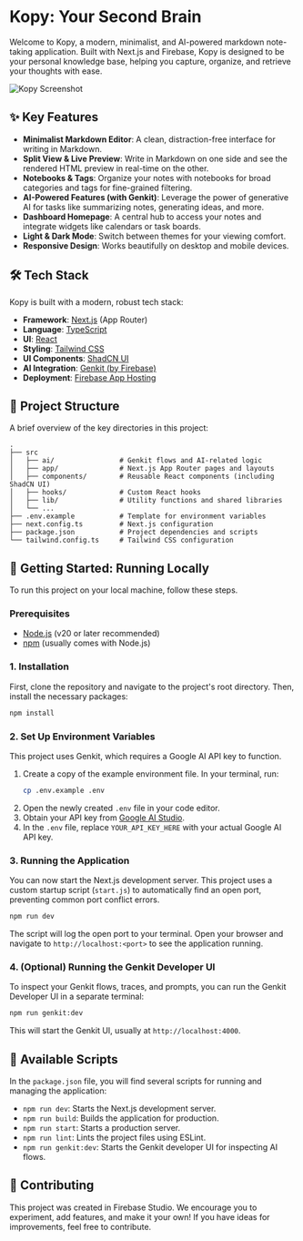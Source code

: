 # Kopy: Your Second Brain

Welcome to Kopy, a modern, minimalist, and AI-powered markdown note-taking application. Built with Next.js and Firebase, Kopy is designed to be your personal knowledge base, helping you capture, organize, and retrieve your thoughts with ease.

![Kopy Screenshot](https://placehold.co/800x500.png)

## ✨ Key Features

*   **Minimalist Markdown Editor**: A clean, distraction-free interface for writing in Markdown.
*   **Split View & Live Preview**: Write in Markdown on one side and see the rendered HTML preview in real-time on the other.
*   **Notebooks & Tags**: Organize your notes with notebooks for broad categories and tags for fine-grained filtering.
*   **AI-Powered Features (with Genkit)**: Leverage the power of generative AI for tasks like summarizing notes, generating ideas, and more.
*   **Dashboard Homepage**: A central hub to access your notes and integrate widgets like calendars or task boards.
*   **Light & Dark Mode**: Switch between themes for your viewing comfort.
*   **Responsive Design**: Works beautifully on desktop and mobile devices.

## 🛠️ Tech Stack

Kopy is built with a modern, robust tech stack:

*   **Framework**: [Next.js](https://nextjs.org/) (App Router)
*   **Language**: [TypeScript](https://www.typescriptlang.org/)
*   **UI**: [React](https://reactjs.org/)
*   **Styling**: [Tailwind CSS](https://tailwindcss.com/)
*   **UI Components**: [ShadCN UI](https://ui.shadcn.com/)
*   **AI Integration**: [Genkit (by Firebase)](https://firebase.google.com/docs/genkit)
*   **Deployment**: [Firebase App Hosting](https://firebase.google.com/docs/app-hosting)

## 📂 Project Structure

A brief overview of the key directories in this project:

```
.
├── src
│   ├── ai/                # Genkit flows and AI-related logic
│   ├── app/               # Next.js App Router pages and layouts
│   ├── components/        # Reusable React components (including ShadCN UI)
│   ├── hooks/             # Custom React hooks
│   ├── lib/               # Utility functions and shared libraries
│   └── ...
├── .env.example           # Template for environment variables
├── next.config.ts         # Next.js configuration
├── package.json           # Project dependencies and scripts
└── tailwind.config.ts     # Tailwind CSS configuration
```

## 🚀 Getting Started: Running Locally

To run this project on your local machine, follow these steps.

### Prerequisites

*   [Node.js](https://nodejs.org/) (v20 or later recommended)
*   [npm](https://www.npmjs.com/) (usually comes with Node.js)

### 1. Installation

First, clone the repository and navigate to the project's root directory. Then, install the necessary packages:

```bash
npm install
```

### 2. Set Up Environment Variables

This project uses Genkit, which requires a Google AI API key to function.

1.  Create a copy of the example environment file. In your terminal, run:
    ```bash
    cp .env.example .env
    ```
2.  Open the newly created `.env` file in your code editor.
3.  Obtain your API key from [Google AI Studio](https://aistudio.google.com/app/apikey).
4.  In the `.env` file, replace `YOUR_API_KEY_HERE` with your actual Google AI API key.

### 3. Running the Application

You can now start the Next.js development server. This project uses a custom startup script (`start.js`) to automatically find an open port, preventing common port conflict errors.

```bash
npm run dev
```

The script will log the open port to your terminal. Open your browser and navigate to `http://localhost:<port>` to see the application running.

### 4. (Optional) Running the Genkit Developer UI

To inspect your Genkit flows, traces, and prompts, you can run the Genkit Developer UI in a separate terminal:

```bash
npm run genkit:dev
```

This will start the Genkit UI, usually at `http://localhost:4000`.

## 📜 Available Scripts

In the `package.json` file, you will find several scripts for running and managing the application:

*   `npm run dev`: Starts the Next.js development server.
*   `npm run build`: Builds the application for production.
*   `npm run start`: Starts a production server.
*   `npm run lint`: Lints the project files using ESLint.
*   `npm run genkit:dev`: Starts the Genkit developer UI for inspecting AI flows.

## 🤝 Contributing

This project was created in Firebase Studio. We encourage you to experiment, add features, and make it your own! If you have ideas for improvements, feel free to contribute.
